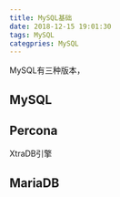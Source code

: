 ```yaml
---
title: MySQL基础
date: 2018-12-15 19:01:30
tags: MySQL
categpries: MySQL
---
```

MySQL有三种版本，


## MySQL ##


## Percona ##


XtraDB引擎


## MariaDB ##